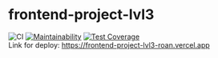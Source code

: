 # frontend-project-lvl3
![CI](https://github.com/olegdemchenko/frontend-project-lvl3/workflows/CI/badge.svg)
[![Maintainability](https://api.codeclimate.com/v1/badges/42264125325fe25ae198/maintainability)](https://codeclimate.com/github/olegdemchenko/frontend-project-lvl3/maintainability)
[![Test Coverage](https://api.codeclimate.com/v1/badges/42264125325fe25ae198/test_coverage)](https://codeclimate.com/github/olegdemchenko/frontend-project-lvl3/test_coverage)  
Link for deploy: 
https://frontend-project-lvl3-roan.vercel.app
